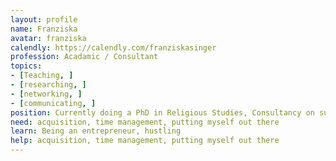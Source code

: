 ```yaml
---
layout: profile
name: Franziska
avatar: franziska
calendly: https://calendly.com/franziskasinger
profession: Acadamic / Consultant
topics: 
- [Teaching, ]
- [researching, ]
- [networking, ]
- [communicating, ]
position: Currently doing a PhD in Religious Studies, Consultancy on sustainable public procuremnt 
need: acquisition, time management, putting myself out there
learn: Being an entrepreneur, hustling
help: acquisition, time management, putting myself out there
---
```


